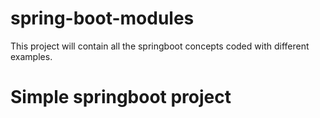 # spring-boot-modules
This project will contain all the springboot concepts coded with different examples.

# Simple springboot project 


